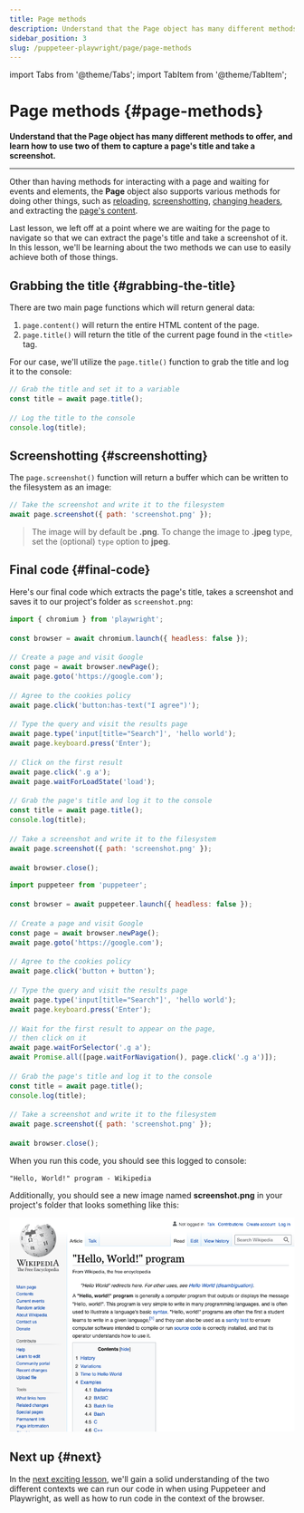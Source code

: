 ```yaml
---
title: Page methods
description: Understand that the Page object has many different methods to offer, and learn how to use two of them to capture a page's title and take a screenshot.
sidebar_position: 3
slug: /puppeteer-playwright/page/page-methods
---
```


import Tabs from '@theme/Tabs';
import TabItem from '@theme/TabItem';

# Page methods {#page-methods}

**Understand that the Page object has many different methods to offer, and learn how to use two of them to capture a page's title and take a screenshot.**

---

Other than having methods for interacting with a page and waiting for events and elements, the **Page** object also supports various methods for doing other things, such as [reloading](https://pptr.dev/#?product=Puppeteer&version=v13.7.0&show=api-pagereloadoptions), [screenshotting](https://playwright.dev/docs/api/class-page#page-screenshot), [changing headers](https://playwright.dev/docs/api/class-page#page-set-extra-http-headers), and extracting the [page's content](https://pptr.dev/#?product=Puppeteer&show=api-pagecontent).

Last lesson, we left off at a point where we are waiting for the page to navigate so that we can extract the page's title and take a screenshot of it. In this lesson, we'll be learning about the two methods we can use to easily achieve both of those things.

## Grabbing the title {#grabbing-the-title}

There are two main page functions which will return general data:

1. `page.content()` will return the entire HTML content of the page.
2. `page.title()` will return the title of the current page found in the `<title>` tag.

For our case, we'll utilize the `page.title()` function to grab the title and log it to the console:

```js
// Grab the title and set it to a variable
const title = await page.title();

// Log the title to the console
console.log(title);
```

## Screenshotting {#screenshotting}

The `page.screenshot()` function will return a buffer which can be written to the filesystem as an image:

```js
// Take the screenshot and write it to the filesystem
await page.screenshot({ path: 'screenshot.png' });
```

> The image will by default be **.png**. To change the image to **.jpeg** type, set the (optional) `type` option to **jpeg**.

## Final code {#final-code}

Here's our final code which extracts the page's title, takes a screenshot and saves it to our project's folder as `screenshot.png`:

<Tabs groupId="main">
<TabItem value="Playwright" label="Playwright">

```javascript
import { chromium } from 'playwright';

const browser = await chromium.launch({ headless: false });

// Create a page and visit Google
const page = await browser.newPage();
await page.goto('https://google.com');

// Agree to the cookies policy
await page.click('button:has-text("I agree")');

// Type the query and visit the results page
await page.type('input[title="Search"]', 'hello world');
await page.keyboard.press('Enter');

// Click on the first result
await page.click('.g a');
await page.waitForLoadState('load');

// Grab the page's title and log it to the console
const title = await page.title();
console.log(title);

// Take a screenshot and write it to the filesystem
await page.screenshot({ path: 'screenshot.png' });

await browser.close();
```

</TabItem>
<TabItem value="Puppeteer" label="Puppeteer">

```javascript
import puppeteer from 'puppeteer';

const browser = await puppeteer.launch({ headless: false });

// Create a page and visit Google
const page = await browser.newPage();
await page.goto('https://google.com');

// Agree to the cookies policy
await page.click('button + button');

// Type the query and visit the results page
await page.type('input[title="Search"]', 'hello world');
await page.keyboard.press('Enter');

// Wait for the first result to appear on the page,
// then click on it
await page.waitForSelector('.g a');
await Promise.all([page.waitForNavigation(), page.click('.g a')]);

// Grab the page's title and log it to the console
const title = await page.title();
console.log(title);

// Take a screenshot and write it to the filesystem
await page.screenshot({ path: 'screenshot.png' });

await browser.close();
```

</TabItem>
</Tabs>

When you run this code, you should see this logged to console:

```text
"Hello, World!" program - Wikipedia
```

Additionally, you should see a new image named **screenshot.png** in your project's folder that looks something like this:

![Screenshot from Playwright/Puppeteer](./images/wikipedia-screenshot.png)

## Next up {#next}

In the [next exciting lesson](../executing_scripts/index.md), we'll gain a solid understanding of the two different contexts we can run our code in when using Puppeteer and Playwright, as well as how to run code in the context of the browser.
